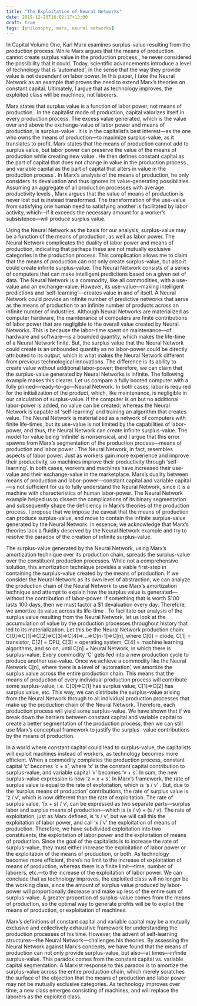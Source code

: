 ```yaml
---
title: "The Exploitation of Neural Networks"
date: 2019-12-20T16:02:17+13:00
draft: true
tags: [philosophy, marx, neural networks]
---
```


In Capital Volume One, Karl Marx examines surplus-value resulting from the production process. While Marx argues that the means of production cannot create surplus value in the production process , he never considered the possibility that it could. Today, scientific advancements introduce a level of technology that is ‘automated’, in the sense that the way they provide value is not dependent on labor power. In this paper, I take the Neural Network as an example that proves the need to extend Marx’s theories on constant capital. Ultimately, I argue that as technology improves, the exploited class will be machines, not laborers.

Marx states that surplus value is a function of labor power, not means of production . In the capitalist mode of production, capital valorizes itself in every production process. The excess value generated, which is the value over and above the exchange-value of labor power and means of production, is surplus-value . It is in the capitalist’s best interest—as the one who owns the means of production—to maximize surplus-value, as it translates to profit. Marx states that the means of production cannot add to surplus value, but labor power can preserve the value of the means of production while creating new value . He then defines constant capital as the part of capital that does not change in value in the production process , and variable capital as the part of capital that alters in value in the production process . In Marx’s analysis of the means of production, he only considers its devaluation and thus ignores its value-generating possibilities. Assuming an aggregate of all production processes with average productivity levels , Marx argues that the value of means of production is never lost but is instead transformed. The transformation of the use-value from satisfying one human need to satisfying another is facilitated by labor activity, which—if it exceeds the necessary amount for a worker’s subsistence—will produce surplus value. 

Using the Neural Network as the basis for our analysis, surplus-value may be a function of the means of production, as well as labor power. The Neural Network complicates the duality of labor power and means of production, indicating that perhaps these are not mutually exclusive categories in the production process. This complication allows me to claim that the means of production can not only create surplus-value, but also it could create infinite surplus-value. The Neural Network consists of a series of computers that can make intelligent predictions based on a given set of data. The Neural Network is a commodity, like all commodities, with a use-value and an exchange-value. However, its use-value—making intelligent predictions and ‘self-learning’—creates value in and of itself. A Neural Network could provide an infinite number of predictive networks that serve as the means of production to an infinite number of products across an infinite number of industries. Although Neural Networks are materialized as computer hardware, the maintenance of computers are finite contributions of labor power that are negligible to the overall value created by Neural Networks. This is because the labor-time spent on maintenance—of hardware and software—is a bounded quantity, which makes the life-time of a Neural Network finite. But, the surplus value that the Neural Network could create is an unbounded quantity as no labor-power could be directly attributed to its output, which is what makes the Neural Network different from previous technological innovations. The difference is its ability to create value without additional labor-power; therefore, we can claim that the surplus-value generated by Neural Networks is infinite. The following example makes this clearer. Let us compare a fully booted computer with a fully primed—ready-to-go—Neural Network. In both cases, labor is required for the initialization of the product, which, like maintenance, is negligible in our calculation of surplus-value. If the computer is on but no additional labor-power is added, no value can be created; whereas the Neural Network is capable of ‘self-learning’ and training an algorithm that creates value. The Neural Network is materialized as a network of computers with finite life-times, but its use-value is not limited by the capabilities of labor-power, and thus, the Neural Network can create infinite surplus-value. The model for value being ‘infinite’ is nonsensical, and I argue that this error spawns from Marx’s segmentation of the production process—means of production and labor power . The Neural Network, in fact, resembles aspects of labor power. Just as workers gain more experience and improve their productivity, so machines improve their productivity through ‘self-learning’. In both cases, workers and machines have increased their use-value and their exchange-value in the marketplace. Marx’s duality between means of production and labor-power—constant capital and variable capital—is not sufficient for us to fully understand the Neural Network, since it is a machine with characteristics of human labor-power. The Neural Network example helped us to dissect the complications of its binary segmentation and subsequently shape the deficiency in Marx’s theories of the production process. I propose that we impose the caveat that the means of production can produce surplus-value, and move to contain the infinite surplus-value generated by the Neural Network. In essence, we acknowledge that Marx’s theories lack a fluidity deserved by the Neural Network example and try to resolve the paradox of the creation of infinite surplus-value.

The surplus-value generated by the Neural Network, using Marx’s amortization technique over its production chain, spreads the surplus-value over the constituent production processes. While not a comprehensive solution, this amortization technique provides a viable first-step in containing the surplus-value created by the means of production. If we consider the Neural Network as its own level of abstraction, we can analyze the production chain of the Neural Network to use Marx’s amortization technique and attempt to explain how the surplus value is generated—without the contribution of labor-power. If something that is worth $100 lasts 100 days, then we must factor a $1 devaluation every day. Therefore, we amortize its value across its life-time . To facilitate our analysis of the surplus value resulting from the Neural Network, let us look at the accumulation of value by the production processes throughout history that led to its materialization. Let this be the Neural Network production chain: C[0]=>C[1]=>C[2]=>C[3]=>C[4]=>…=>C[n-1]=>C[n], where C[0] = diode, C[1] = transistor, C[2] = CPU, C[3] = operating system, C[4] = machine learning algorithms, and so on, until C[n] = Neural Network, in which there is surplus-value. Every commodity ‘C’ gets fed into a new production cycle to produce another use-value. Once we achieve a commodity like the Neural Network C[n], where there is a level of ‘automation’, we amortize the surplus value across the entire production chain. This means that the means of production of every individual production process will contribute some surplus-value, i.e. C[0]=>C[1] has surplus value, C[1]=>C[2] has surplus value, etc. This way, we can distribute the surplus-value arising from the Neural Network through to all individual production processes that make up the production chain of the Neural Network. Therefore, each production process will yield some surplus-value. We have shown that if we break down the barriers between constant capital and variable capital to create a better segmentation of the production process, then we can still use Marx’s conceptual framework to justify the surplus- value contributions by the means of production. 

In a world where constant capital could lead to surplus-value, the capitalists will exploit machines instead of workers, as technology becomes more efficient. When a commodity completes the production process, constant capital ‘c’ becomes ‘c + x’, where ‘x’ is the constant capital contribution to surplus-value, and variable capital ‘v’ becomes ‘v + s’. In sum, the new surplus-value expression is now ‘z = x + s’. In Marx’s framework, the rate of surplus value is equal to the rate of exploitation, which is ‘s / v’ . But, due to the ‘surplus means of production’ contributions, the rate of surplus value is ‘z / v’, which is now different than the rate of exploitation. The rate of surplus value, ‘(x + s) / v’, can be expressed as two separate parts—surplus labor and surplus means of production—which is (x / v) + (s / v). The rate of exploitation, just as Marx defined, is ‘s / v’, but we will call this the exploitation of labor power, and call ‘x / v’ the exploitation of means of production. Therefore, we have subdivided exploitation into two constituents, the exploitation of labor power and the exploitation of means of production. Since the goal of the capitalists is to increase the rate of surplus-value, they must either increase the exploitation of labor power or the exploitation of the means of production, or both. As technology becomes more efficient, there’s no limit to the increase of exploitation of means of production, whereas there is a finite limit—time, number of laborers, etc.—to the increase of the exploitation of labor power. We can conclude that as technology improves, the exploited class will no longer be the working class, since the amount of surplus value produced by labor-power will proportionally decrease and make up less of the entire sum of surplus-value. A greater proportion of surplus-value comes from the means of production, so the optimal way to generate profits will be to exploit the means of production, or exploitation of machines.

Marx’s definitions of constant capital and variable capital may be a mutually exclusive and collectively exhaustive framework for understanding the production processes of his time. However, the advent of self-learning structures—the Neural Network—challenges his theories. By assessing the Neural Network against Marx’s concepts, we have found that the means of production can not only provide surplus-value, but also—at times—infinite surplus-value. This paradox comes from the constant capital vs. variable capital segmentation. A Marxist response to this paradox is to amortize the surplus-value across the entire production chain, which merely scratches the surface of the objection that the means of production and labor power may not be mutually exclusive categories. As technology improves over time, a new class emerges consisting of machines, and will replace the laborers as the exploited class.